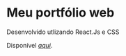 # Meu portfólio web

Desenvolvido utlizando React.Js e CSS

Disponível [_aqui_](https://rodrigosen4.vercel.app/).
